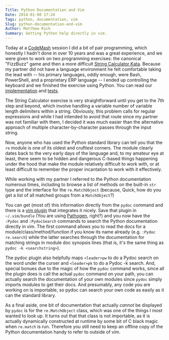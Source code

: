 ```yaml
---
Title: Python Documentation and Vim
Date: 2014-01-08 17:24
Tags: python, documentation, vim
Slug: python-documentation-and-vim
Author: Matthew Rich
Summary: Getting Python help directly in vim.
---
```


Today at a [CodeMash](http://codemash.org) session I did a bit of pair
programming, which honestly I hadn't done in over 10 years and was a great
experience, and we were given to work on two programming exercises: the
canonical "FizzBuzz" game and then a more difficult [String Calculator
Kata](http://osherove.com/tdd-kata-1/). Because my partner did not have a
language environment he felt comfortable taking the lead with -- his primary
languages, oddly enough, were Bash, PowerShell, and a proprietary ERP language
-- I ended up controlling the keyboard and we finished the exercise using
Python. You can read our
[implementation](http://technivore.org/extra/string-calculator/StringCalculatorKata.py)
and [tests](http://technivore.org/extra/string-calculator/string_calculator_tests.py).

The String Calculator exercise is very straightforward until you get to the 7th
step and beyond, which involve handling a variable number of variable length
delimiters within a string. Obviously, this problem calls for regular
expressions and while I had intended to avoid that route since my partner was
not familiar with them, I decided it was much easier than the alternative
approach of multiple character-by-character passes through the input string.

Now, anyone who has used the Python standard library can tell you that the `re`
module is one of its oldest and cruftiest corners. The module clearly dates
back to the very early days of the language and, to my amateur eye at least,
there seem to be hidden and dangerous C-based things happening under the hood
that make the module relatively difficult to work with, or at least difficult
to remember the proper incantation to work with it effectively.

While working with my partner I referred to the Python documentation numerous
times, including to browse a list of methods on the built-in `str` type and the
interface for the `re.MatchObject` (because, Quick, how do you get a list of
all matched groups from a `MatchObject`?)

You can get (most of) this information directly from the `pydoc` command and
there is a [vim plugin](https://github.com/fs111/pydoc.vim) that integrates it
nicely. Save that plugin in `~/.vim/bundle` (You are using
[Pathogen](https://github.com/tpope/vim-pathogen), right?) and you now have the
`:Pydoc` and `:PydocSearch` commands to search the Python documentation
directly in vim. The first command allows you to read the docs for a
module/class/method/function if you know its name already (e.g. `:Pydoc
re.search`) while the latter searches through the documentation for matching
strings in module doc synopsis lines (that is, it's the same thing as `pydoc -k
<searchstring>`). 

The pydoc plugin also helpfully maps `<leader>pw` to do a Pydoc search on the
word under the curser and `<leader>pk` to do a Pydoc -k search. And, special
bonues due to the magic of how the `pydoc` command works, since all the plugin
does is call the actual `pydoc` command on your path, you can actually search
the documentation of your own modules since `pydoc` simply imports modules to
get their docs. And presumably, any code you are working on is importable, so
pydoc can search your own code as easily as it can the standard library.

As a final aside, one bit of documentation that actually *cannot* be displayed
by `pydoc` is for the `re.MatchObject` class, which was one of the things I
most wanted to look up. It turns out that that class is not importable, as it
is actually dynamically constructed at runtime by some bit of C black magic
when `re.match` is run. Therefore you still need to keep an offline copy of the
Python documentation handy to refer to outside of vim.
